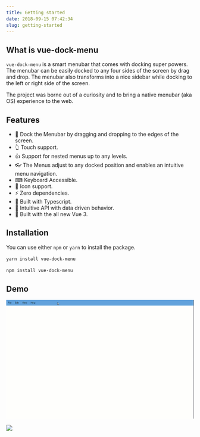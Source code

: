 ```yaml
---
title: Getting started
date: 2018-09-15 07:42:34
slug: getting-started
---
```


## What is vue-dock-menu

`vue-dock-menu` is a smart menubar that comes with docking super powers. The menubar can be easily docked to any four sides of the screen by drag and drop.
The menubar also transforms into a nice sidebar while docking to the left or right side of the screen.

The project was borne out of a curiosity and to bring a native menubar (aka OS) experience to the web.

## Features

- 🤏&nbsp;Dock the Menubar by dragging and dropping to the edges of the screen.
- 👆&nbsp;Touch support.
- 👍&nbsp;Support for nested menus up to any levels.
- 👓&nbsp;The Menus adjust to any docked position and enables an intuitive menu navigation.
- ⌨&nbsp;Keyboard Accessible.
- 🎨&nbsp;Icon support.
- ⚡&nbsp;Zero dependencies.
- 💪&nbsp;Built with Typescript.
- 🧰&nbsp;Intuitive API with data driven behavior.
- 🌠&nbsp;Built with the all new Vue 3.

## Installation

You can use either `npm` or `yarn` to install the package.

```sh
yarn install vue-dock-menu
```

```sh
npm install vue-dock-menu
```

## Demo

![demo](./assets/demo.gif)

![](2020-12-16-22-28-07.png)